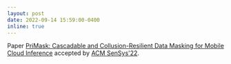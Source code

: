 ```yaml
---
layout: post
date: 2022-09-14 15:59:00-0400
inline: true
---
```


Paper [PriMask: Cascadable and Collusion-Resilient Data Masking for Mobile Cloud Inference](https://dl.acm.org/doi/abs/10.1145/3560905.3568531) accepted by [ACM SenSys'22](https://sensys.acm.org/2022/).
